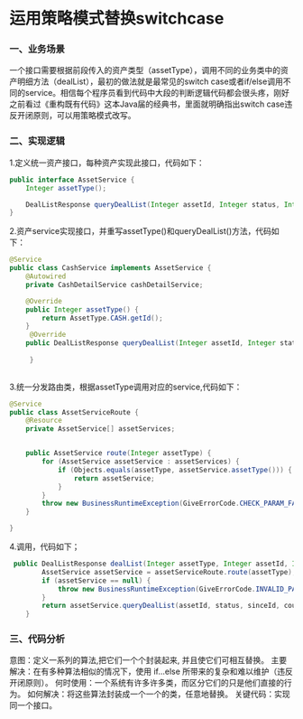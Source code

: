# 运用策略模式替换switchcase

### 一、业务场景
一个接口需要根据前段传入的资产类型（assetType），调用不同的业务类中的资产明细方法（dealList），最初的做法就是最常见的switch case或者if/else调用不同的service。相信每个程序员看到代码中大段的判断逻辑代码都会很头疼，刚好之前看过《重构既有代码》这本Java届的经典书，里面就明确指出switch case违反开闭原则，可以用策略模式改写。

<!--more-->

### 二、实现逻辑

1.定义统一资产接口，每种资产实现此接口，代码如下：
```java
public interface AssetService {
    Integer assetType();

    DealListResponse queryDealList(Integer assetId, Integer status, Integer sinceId, Integer count);
}
```
2.资产service实现接口，并重写assetType()和queryDealList()方法，代码如下：

```java
@Service
public class CashService implements AssetService {
    @Autowired
    private CashDetailService cashDetailService;

    @Override
    public Integer assetType() {
        return AssetType.CASH.getId();
    }
	 @Override
    public DealListResponse queryDealList(Integer assetId, Integer status, Integer sinceId, Integer count) {
		   
	 }
    
```
3.统一分发路由类，根据assetType调用对应的service,代码如下：
```java
@Service
public class AssetServiceRoute {
    @Resource
    private AssetService[] assetServices;


    public AssetService route(Integer assetType) {
        for (AssetService assetService : assetServices) {
            if (Objects.equals(assetType, assetService.assetType())) {
                return assetService;
            }
        }
        throw new BusinessRuntimeException(GiveErrorCode.CHECK_PARAM_FAILED);
    }

}
```
4.调用，代码如下；
```java
 public DealListResponse dealList(Integer assetType, Integer assetId, Integer status, Integer sinceId, Integer count) {
        AssetService assetService = assetServiceRoute.route(assetType);
        if (assetService == null) {
            throw new BusinessRuntimeException(GiveErrorCode.INVALID_PARAMS);
        }
        return assetService.queryDealList(assetId, status, sinceId, count);
    }
```
### 三、代码分析
意图：定义一系列的算法,把它们一个个封装起来, 并且使它们可相互替换。
主要解决：在有多种算法相似的情况下，使用 if...else 所带来的复杂和难以维护（违反开闭原则）。
何时使用：一个系统有许多许多类，而区分它们的只是他们直接的行为。
如何解决：将这些算法封装成一个一个的类，任意地替换。
关键代码：实现同一个接口。
